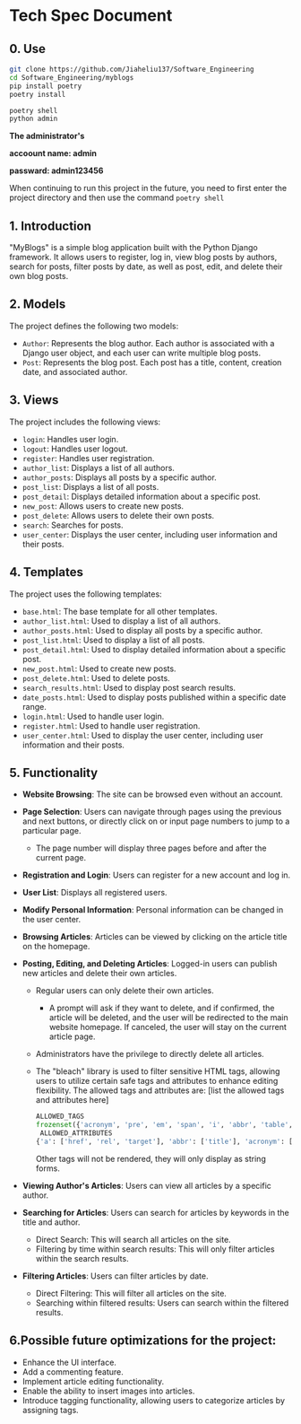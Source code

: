 

# Tech Spec Document

## 0. Use

```bash
git clone https://github.com/Jiaheliu137/Software_Engineering
cd Software_Engineering/myblogs
pip install poetry
poetry install
```

```python
poetry shell
python admin
```

**The administrator's**

**accoount name: admin**

**passward: admin123456**

When continuing to run this project in the future, you need to first enter the project directory and then use the command `poetry shell`

## 1. Introduction

"MyBlogs" is a simple blog application built with the Python Django framework. It allows users to register, log in, view blog posts by authors, search for posts, filter posts by date, as well as post, edit, and delete their own blog posts.

## 2. Models

The project defines the following two models:

- `Author`: Represents the blog author. Each author is associated with a Django user object, and each user can write multiple blog posts.
- `Post`: Represents the blog post. Each post has a title, content, creation date, and associated author.

## 3. Views

The project includes the following views:

- `login`: Handles user login.
- `logout`: Handles user logout.
- `register`: Handles user registration.
- `author_list`: Displays a list of all authors.
- `author_posts`: Displays all posts by a specific author.
- `post_list`: Displays a list of all posts.
- `post_detail`: Displays detailed information about a specific post.
- `new_post`: Allows users to create new posts.
- `post_delete`: Allows users to delete their own posts.
- `search`: Searches for posts.
- `user_center`: Displays the user center, including user information and their posts.

## 4. Templates

The project uses the following templates:

- `base.html`: The base template for all other templates.
- `author_list.html`: Used to display a list of all authors.
- `author_posts.html`: Used to display all posts by a specific author.
- `post_list.html`: Used to display a list of all posts.
- `post_detail.html`: Used to display detailed information about a specific post.
- `new_post.html`: Used to create new posts.
- `post_delete.html`: Used to delete posts.
- `search_results.html`: Used to display post search results.
- `date_posts.html`: Used to display posts published within a specific date range.
- `login.html`: Used to handle user login.
- `register.html`: Used to handle user registration.
- `user_center.html`: Used to display the user center, including user information and their posts.

## 5. Functionality

- **Website Browsing**: The site can be browsed even without an account.

- **Page Selection**: Users can navigate through pages using the previous and next buttons, or directly click on or input page numbers to jump to a particular page.

  - The page number will display three pages before and after the current page.

- **Registration and Login**: Users can register for a new account and log in.

- **User List**: Displays all registered users.

- **Modify Personal Information**: Personal information can be changed in the user center.

- **Browsing Articles**: Articles can be viewed by clicking on the article title on the homepage.

- **Posting, Editing, and Deleting Articles**: Logged-in users can publish new articles and delete their own articles.

  - Regular users can only delete their own articles.
    - A prompt will ask if they want to delete, and if confirmed, the article will be deleted, and the user will be redirected to the main website homepage. If canceled, the user will stay on the current article page.
    
  - Administrators have the privilege to directly delete all articles.

  - The "bleach" library is used to filter sensitive HTML tags, allowing users to utilize certain safe tags and attributes to enhance editing flexibility.
    The allowed tags and attributes are: [list the allowed tags and attributes here]
    
    ```python
    ALLOWED_TAGS
    frozenset({'acronym', 'pre', 'em', 'span', 'i', 'abbr', 'table', 'li', 'blockquote', 'h4', 'h2', 'div', 'th', 'img', 'thead', 'br', 'ol', 'tbody', 'strong', 'td', 'b', 'h3', 'h1', 'code', 'tr', 'a', 'h5', 'p', 'ul', 'h6'})
     ALLOWED_ATTRIBUTES
    {'a': ['href', 'rel', 'target'], 'abbr': ['title'], 'acronym': ['title'], 'img': ['src', 'alt']}
    ```
    
    Other tags will not be rendered, they will only display as string forms.
    
    

- **Viewing Author's Articles**: Users can view all articles by a specific author.

- **Searching for Articles**: Users can search for articles by keywords in the title and author.

  - Direct Search: This will search all articles on the site.
  - Filtering by time within search results: This will only filter articles within the search results.

- **Filtering Articles**: Users can filter articles by date.

  - Direct Filtering: This will filter all articles on the site.
  - Searching within filtered results: Users can search within the filtered results. 

## 6.Possible future optimizations for the project:
- Enhance the UI interface.
- Add a commenting feature.
- Implement article editing functionality.
- Enable the ability to insert images into articles.
- Introduce tagging functionality, allowing users to categorize articles by assigning tags.

